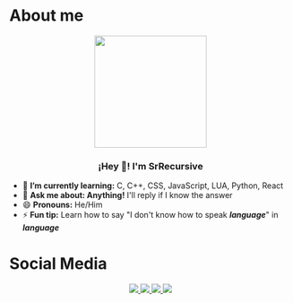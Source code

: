 <!--About me START-->

<h1>About me</h1>
<p align = "center">
   <img align = "center" width="200" src = "https://avatars.githubusercontent.com/u/96599624?v=4" />
   <h3 align = "center">¡Hey 👋! I'm SrRecursive </h3>
 
- 🌱 **I’m currently learning:** C, C++, CSS, JavaScript, LUA, Python, React
- 💬 **Ask me about: Anything!** I'll reply if I know the answer
- 😄 **Pronouns:** He/Him
- ⚡ **Fun tip:** Learn how to say "I don't know how to speak **_language_**" in **_language_**

<!--About me END-->

<!--Social Media START-->

<h1>Social Media</h1>
</p>
<p align = "center">
   <a href = "https://github.com/SrRecursive">
      <img src = "https://img.shields.io/static/v1?label=&message=GitHub&color=171515&logo=github&logoColor=white&style=for-the-badge">
   </a>
   <a href = "https://instagram.com/lmnot2blue7">
      <img src = "https://img.shields.io/static/v1?label=&message=Instagram&color=FF69B4&logo=instagram&logoColor=red&style=for-the-badge">
   </a>
   <a href = "https://www.linkedin.com/in/rojohn-ibana">
      <img src = "https://img.shields.io/static/v1?label=&message=LinkedIn&color=0e76a8&logo=linkedin&logoColor=white&style=for-the-badge">
   </a>
   <a href = "https://twitter.com/SrRecursive">
      <img src = "https://img.shields.io/static/v1?label=&message=Twitter&color=1DA1F2&logo=twitter&logoColor=white&style=for-the-badge">
   </a>
 </p>
 
 <!--Social Media END-->
 
<!--
**SrRecursive/SrRecursive** is a ✨ _special_ ✨ repository because its `README.md` (this file) appears on your GitHub profile.

Here are some ideas to get you started:

- 🌱 I’m currently learning: C, C++, CSS, JavaScript, LUA, Python, React
- 💬 Ask me about: Anything! I'll reply if I know the answer
- 📫 How to reach me: Contact me on any of my Social Medias!
- 😄 Pronouns: He/Him
- ⚡ Fun fact: ...
-->
